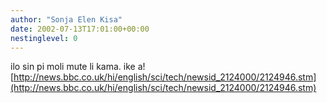 ```yaml
---
author: "Sonja Elen Kisa"
date: 2002-07-13T17:01:00+00:00
nestinglevel: 0
---
```

ilo sin pi moli mute li kama. ike a![http://news.bbc.co.uk/hi/english/sci/tech/newsid_2124000/2124946.stm](http://news.bbc.co.uk/hi/english/sci/tech/newsid_2124000/2124946.stm)